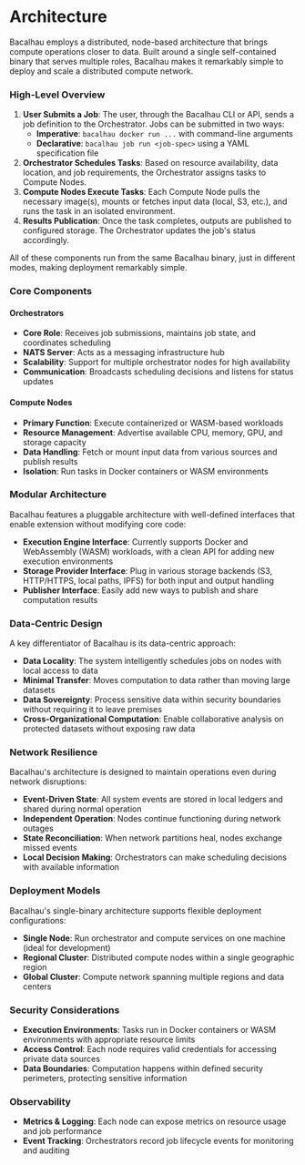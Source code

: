 # Architecture

Bacalhau employs a distributed, node-based architecture that brings compute operations closer to data. Built around a single self-contained binary that serves multiple roles, Bacalhau makes it remarkably simple to deploy and scale a distributed compute network.

### High-Level Overview

1. **User Submits a Job**: The user, through the Bacalhau CLI or API, sends a job definition to the Orchestrator. Jobs can be submitted in two ways:
   * **Imperative**: `bacalhau docker run ...` with command-line arguments
   * **Declarative**: `bacalhau job run <job-spec>` using a YAML specification file
2. **Orchestrator Schedules Tasks**: Based on resource availability, data location, and job requirements, the Orchestrator assigns tasks to Compute Nodes.
3. **Compute Nodes Execute Tasks**: Each Compute Node pulls the necessary image(s), mounts or fetches input data (local, S3, etc.), and runs the task in an isolated environment.
4. **Results Publication**: Once the task completes, outputs are published to configured storage. The Orchestrator updates the job's status accordingly.

All of these components run from the same Bacalhau binary, just in different modes, making deployment remarkably simple.

### Core Components

#### Orchestrators

* **Core Role**: Receives job submissions, maintains job state, and coordinates scheduling
* **NATS Server**: Acts as a messaging infrastructure hub
* **Scalability**: Support for multiple orchestrator nodes for high availability
* **Communication**: Broadcasts scheduling decisions and listens for status updates

#### Compute Nodes

* **Primary Function**: Execute containerized or WASM-based workloads
* **Resource Management**: Advertise available CPU, memory, GPU, and storage capacity
* **Data Handling**: Fetch or mount input data from various sources and publish results
* **Isolation**: Run tasks in Docker containers or WASM environments

### Modular Architecture

Bacalhau features a pluggable architecture with well-defined interfaces that enable extension without modifying core code:

* **Execution Engine Interface**: Currently supports Docker and WebAssembly (WASM) workloads, with a clean API for adding new execution environments
* **Storage Provider Interface**: Plug in various storage backends (S3, HTTP/HTTPS, local paths, IPFS) for both input and output handling
* **Publisher Interface**: Easily add new ways to publish and share computation results

### Data-Centric Design

A key differentiator of Bacalhau is its data-centric approach:

* **Data Locality**: The system intelligently schedules jobs on nodes with local access to data
* **Minimal Transfer**: Moves computation to data rather than moving large datasets
* **Data Sovereignty**: Process sensitive data within security boundaries without requiring it to leave premises
* **Cross-Organizational Computation**: Enable collaborative analysis on protected datasets without exposing raw data

### Network Resilience

Bacalhau's architecture is designed to maintain operations even during network disruptions:

* **Event-Driven State**: All system events are stored in local ledgers and shared during normal operation
* **Independent Operation**: Nodes continue functioning during network outages
* **State Reconciliation**: When network partitions heal, nodes exchange missed events
* **Local Decision Making**: Orchestrators can make scheduling decisions with available information

### Deployment Models

Bacalhau's single-binary architecture supports flexible deployment configurations:

* **Single Node**: Run orchestrator and compute services on one machine (ideal for development)
* **Regional Cluster**: Distributed compute nodes within a single geographic region
* **Global Cluster**: Compute network spanning multiple regions and data centers

### Security Considerations

* **Execution Environments**: Tasks run in Docker containers or WASM environments with appropriate resource limits
* **Access Control**: Each node requires valid credentials for accessing private data sources
* **Data Boundaries**: Computation happens within defined security perimeters, protecting sensitive information

### Observability

* **Metrics & Logging**: Each node can expose metrics on resource usage and job performance
* **Event Tracking**: Orchestrators record job lifecycle events for monitoring and auditing
